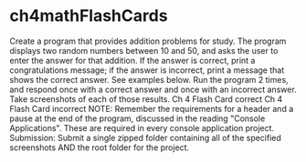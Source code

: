 # ch4mathFlashCards
Create a program that provides addition problems for study. The program displays two random numbers between 10 and 50, and asks the user to enter the answer for that addition. If the answer is correct, print a congratulations message; if the answer is incorrect, print a message that shows the correct answer. See examples below. Run the program 2 times, and respond once with a correct answer and once with an incorrect answer. Take screenshots of each of those results.  Ch 4 Flash Card correct     Ch 4 Flash Card incorrect     NOTE: Remember the requirements for a header and a pause at the end of the program, discussed in the reading "Console Applications". These are required in every console application project.  Submission: Submit a single zipped folder containing all of the specified screenshots AND the root folder for the project.
